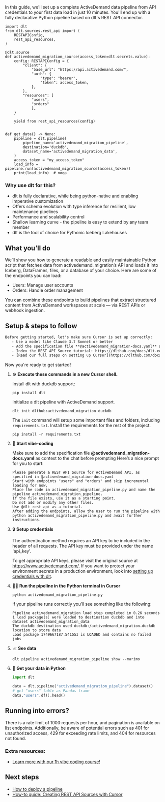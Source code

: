 In this guide, we'll set up a complete ActiveDemand data pipeline from API credentials to your first data load in just 10 minutes. You'll end up with a fully declarative Python pipeline based on dlt's REST API connector.

```python-outcome
import dlt
from dlt.sources.rest_api import (
    RESTAPIConfig,
    rest_api_resources,
)

@dlt.source
def activedemand_migration_source(access_token=dlt.secrets.value):
    config: RESTAPIConfig = {
        "client": {
            "base_url": "https://api.activedemand.com/",
            "auth": {
                "type": "bearer",
                "token": access_token,
            },
        },
        "resources": [
            "users",
            "orders"
            ],
    }

    yield from rest_api_resources(config)


def get_data() -> None:
    pipeline = dlt.pipeline(
        pipeline_name='activedemand_migration_pipeline',
        destination='duckdb',
        dataset_name='activedemand_migration_data', 
    )
    access_token = "my_access_token"
    load_info = pipeline.run(activedemand_migration_source(access_token))
    print(load_info)  # noqa
```

### Why use dlt for this?

- dlt is fully declarative, while being python-native and enabling imperative customization
- Offers schema evolution with type inference for resilient, low maintenance pipelines
- Performance and scalability control
- Shallow learning curve - the pipeline is easy to extend by any team member
- dlt is the tool of choice for Pythonic Iceberg Lakehouses

## What you’ll do

We’ll show you how to generate a readable and easily maintainable Python script that fetches data from activedemand_migration’s API and loads it into Iceberg, DataFrames, files, or a database of your choice. Here are some of the endpoints you can load:

- Users: Manage user accounts
- Orders: Handle order management

You can combine these endpoints to build pipelines that extract structured content from ActiveDemand workspaces at scale — via REST APIs or webhook ingestion.

## Setup & steps to follow

```default
Before getting started, let's make sure Cursor is set up correctly:
   - Use a model like Claude 3.7 Sonnet or better
   - Add the specification file **@activedemand_migration-docs.yaml** as context
   - Index the REST API Source tutorial: https://dlthub.com/docs/dlt-ecosystem/verified-sources/rest_api/ and add it to context as **@dlt rest api**
   - [Read our full steps on setting up Cursor](https://dlthub.com/docs/dlt-ecosystem/llm-tooling/cursor-restapi#23-configuring-cursor-with-documentation)
```

Now you're ready to get started! 

1. ⚙️ **Execute these commands in a new Cursor shell.**
    
    Install dlt with duckdb support:
    ```shell
    pip install dlt
    ```

    Initialize a dlt pipeline with ActiveDemand support.
    ```shell
    dlt init dlthub:activedemand_migration duckdb
    ```

    The `init` command will setup some important files and folders, including `requirements.txt`. Install the requirements for the rest of the project.
    ```shell
    pip install -r requirements.txt
    ```
    
2. 🤠 **Start vibe-coding**
    
    Make sure to add the specification file **@activedemand_migration-docs.yaml** as context to the chat before prompting
    Here’s a nice prompt for you to start: 
    
    ```prompt
    Please generate a REST API Source for ActiveDemand API, as specified in @activedemand_migration-docs.yaml 
    Start with endpoints "users" and "orders" and skip incremental loading for now. 
    Place the code in activedemand_migration_pipeline.py and name the pipeline activedemand_migration_pipeline. 
    If the file exists, use it as a starting point. 
    Do not add or modify any other files. 
    Use @dlt rest api as a tutorial. 
    After adding the endpoints, allow the user to run the pipeline with python activedemand_migration_pipeline.py and await further instructions.
    ```

    
3. 🔒 **Setup credentials** 
    
    The authentication method requires an API key to be included in the header of all requests. The API key must be provided under the name 'api_key'.
    
    To get appropriate API keys, please visit the original source at https://www.activedemand.com/.
    If you want to protect your environment secrets in a production environment, look into [setting up credentials with dlt](https://dlthub.com/docs/walkthroughs/add_credentials).
    
4. 🏃‍♀️ **Run the pipeline in the Python terminal in Cursor**
    
    ```shell
    python activedemand_migration_pipeline.py
    ```
    
    If your pipeline runs correctly you’ll see something like the following:
    
    ```shell
    Pipeline activedemand_migration load step completed in 0.26 seconds
    1 load package(s) were loaded to destination duckdb and into dataset activedemand_migration_data
    The duckdb destination used duckdb:/activedemand_migration.duckdb location to store data
    Load package 1749667187.541553 is LOADED and contains no failed jobs
    ```
    
5. 📈 **See data**
    
    ```shell
    dlt pipeline activedemand_migration_pipeline show --marimo
    ```
    
6. 🐍 **Get your data in Python**
    
    ```python
    import dlt

   data = dlt.pipeline("activedemand_migration_pipeline").dataset()
   # get "users" table as Pandas frame
   data."users".df().head()
    ```

## Running into errors?

There is a rate limit of 1000 requests per hour, and pagination is available on list endpoints. Additionally, be aware of potential errors such as 401 for unauthorized access, 429 for exceeding rate limits, and 404 for resources not found.

### Extra resources:

- [Learn more with our 1h vibe coding course!](https://www.youtube.com/watch?v=GGid70rnJuM)

## Next steps

- [How to deploy a pipeline](https://dlthub.com/docs/walkthroughs/deploy-a-pipeline)
- [How-to guide: Creating REST API Sources with Cursor](https://dlthub.com/docs/dlt-ecosystem/llm-tooling/cursor-restapi)